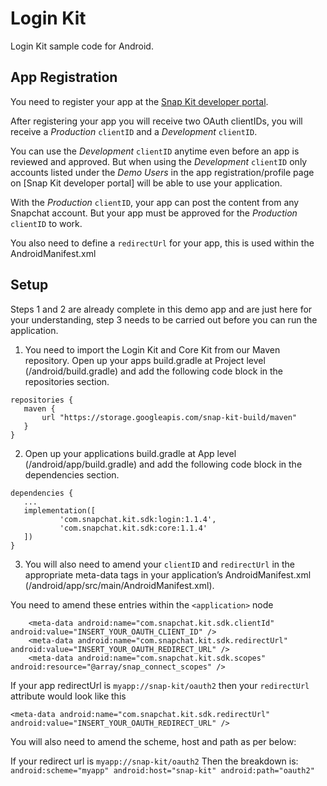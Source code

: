 # Login Kit

Login Kit sample code for Android.

## App Registration

You need to register your app at the [Snap Kit developer portal](https://kit.snapchat.com).

After registering your app you will receive two OAuth clientIDs, you will receive a *Production* `clientID` and a *Development* `clientID`.

You can use the *Development* `clientID` anytime even before an app is reviewed and approved. But when using the *Development* `clientID` only accounts listed under the *Demo Users* in the app registration/profile page on [Snap Kit developer portal] will be able to use your application.

With the *Production* `clientID`, your app can post the content from any Snapchat account. But your app must be approved for the *Production* `clientID` to work.

You also need to define a `redirectUrl` for your app, this is used within the AndroidManifest.xml

## Setup
Steps 1 and 2 are already complete in this demo app and are just here for your understanding, step 3 needs to be carried out before you can run the application.

1. You need to import the Login Kit and Core Kit from our Maven repository.
Open up your apps build.gradle at Project level (/android/build.gradle) and add the following code block in the repositories section.

```
repositories {
   maven {
       url "https://storage.googleapis.com/snap-kit-build/maven"
   }
}
```

2. Open up your applications build.gradle at App level (/android/app/build.gradle) and add the following code block in the dependencies section.

```
dependencies {
   ...
   implementation([
           'com.snapchat.kit.sdk:login:1.1.4',
           'com.snapchat.kit.sdk:core:1.1.4'
   ])
}
```

3. You will also need to amend your `clientID` and `redirectUrl` in the appropriate meta-data tags in your application’s AndroidManifest.xml (/android/app/src/main/AndroidManifest.xml).

You need to amend these entries within the ```<application>``` node

        <meta-data android:name="com.snapchat.kit.sdk.clientId" android:value="INSERT_YOUR_OAUTH_CLIENT_ID" />
        <meta-data android:name="com.snapchat.kit.sdk.redirectUrl" android:value="INSERT_YOUR_OAUTH_REDIRECT_URL" />
        <meta-data android:name="com.snapchat.kit.sdk.scopes" android:resource="@array/snap_connect_scopes" />

If your app redirectUrl is `myapp://snap-kit/oauth2` then your `redirectUrl` attribute would look like this
```
<meta-data android:name="com.snapchat.kit.sdk.redirectUrl" android:value="INSERT_YOUR_OAUTH_REDIRECT_URL" />
```

You will also need to amend the scheme, host and path as per below:
<intent-filter>
       <data
           android:scheme="the scheme of your redirect url"
           android:host="the host of your redirect url"
           android:path="the path of your redirect url"
           />
   </intent-filter>

If your redirect url is `myapp://snap-kit/oauth2` Then the breakdown is: `android:scheme="myapp" android:host="snap-kit" android:path="oauth2"`




